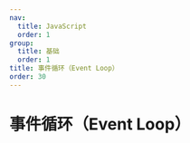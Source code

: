 ```yaml
---
nav:
  title: JavaScript
  order: 1
group:
  title: 基础
  order: 1
title: 事件循环（Event Loop）
order: 30
---
```


# 事件循环（Event Loop）

